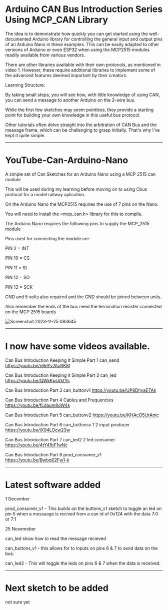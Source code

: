 # Arduino CAN Bus Introduction Series Using MCP_CAN Library

The idea is to demonstrate how quickly you can get started using the well-documented Arduino library for controlling the general input and output pins of an Arduino Nano in these examples. This can be easily adapted to other versions of Arduino or even ESP32 when using the MCP2515 modules readily available from various vendors.

There are other libraries available with their own protocols, as mentioned in video 1. However, these require additional libraries to implement some of the advanced features deemed important by their creators.

Learning Structure:

By taking small steps, you will see how, with little knowledge of using CAN, you can send a message to another Arduino on the 2-wire bus.

While the first few sketches may seem pointless, they provide a starting point for building your own knowledge in this useful bus protocol.

Other tutorials often delve straight into the arbitration of CAN Bus and the message frame, which can be challenging to grasp initially. That's why I've kept it quite simple.

----

# YouTube-Can-Arduino-Nano
A simple set of Can Sketches for an Arduino Nano using a MCP 2515 can module

This will be used during my learning before moving on to using Cbus protocol for a model railway aplication.

On the Arduino Nano the MCP2515 requires the use of 7 pins on the Nano.

You will need to install the <mcp_can.h> library for this to compile.

The Arduino Nano requires the following pins to supply the MCP_2515 module

Pins used for connecting the module are.

PIN 2 = INT

PIN 10 = CS

PIN 11 = SI

PIN 12 = SO

PIN 13 = SCK

GND and 5 volts also required and the GND should be joined between units.

Also remember the ends of the bus need the termination resister connected on the MCP 2515 boards

![Screenshot 2023-11-25 083645](https://github.com/johnmholmes/YouTube-Can-Arduino-Nano/assets/60571002/53089285-e6ed-4b93-a4d2-de7615801de3)

----

# I now have some videos available.

Can Bus Introduction Keeping it Simple Part 1 can_send  https://youtu.be/nReYv7AuRKM

Can Bus Introduction Keeping it Simple Part 2 can_led https://youtu.be/QWkKpsVkfYs

Can Bus Introduction Part 3 can_buttonv1 https://youtu.be/UP8DhyaETAk

Can Bus Introduction Part 4 Cables and Frequencies  https://youtu.be/fLdaum8oW4s

Can Bus Introduction Part 5 can_buttonv2 https://youtu.be/KHAcO5UrAmc

Can Bus Introduction Part 6 can_buttonsv 1 2 input producer https://youtu.be/iX94LOcw23w

Can Bus Introduction Part 7 can_led2 2 led consumer https://youtu.be/4tY41bF1wNc

Can Bus Introduction Part 8 prod_consumer_v1 https://youtu.be/Bwbq02Fw1-k

----

# Latest software added

1 December 

prod_consumer_v1 - This builds on the buttons_v1 sketch to toggle an led on pin 5 when a messaage is recived from a can id of 0x124 with the data 7:0 or 7:1 

25 Novemeber

can_led show how to read the message recieved
 
can_buttons_v1 - this allows for to inputs on pins 6 & 7 to send data on the bus.

can_led2 - This will toggle the leds on pins 6 & 7 when the data is received.

----

# Next sketch to be added

not sure yet


